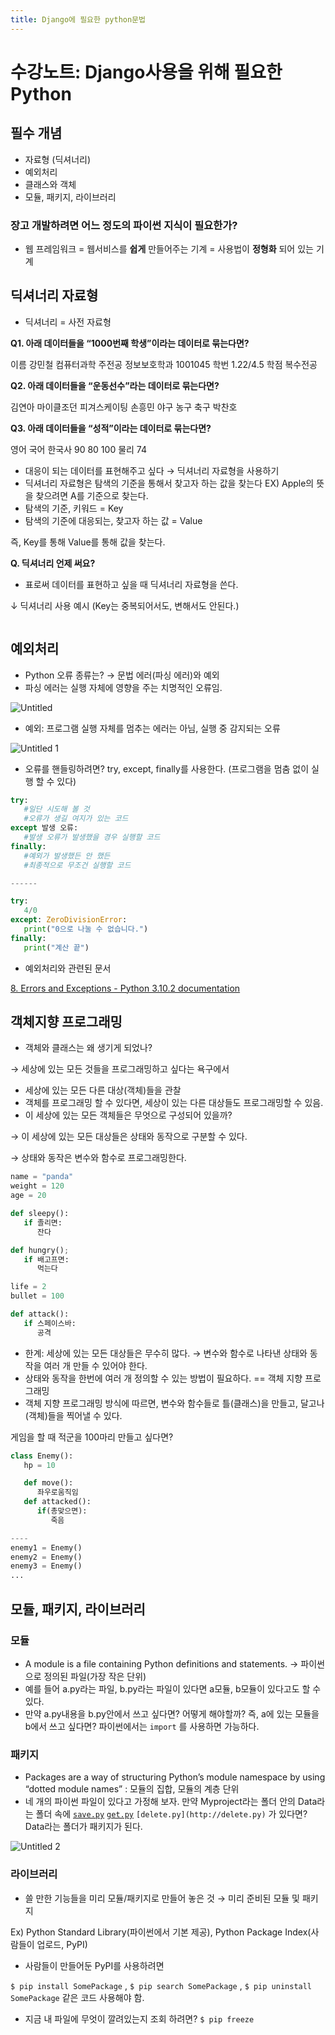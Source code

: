 ```yaml
---
title: Django에 필요한 python문법
---
```

<script async src="https://pagead2.googlesyndication.com/pagead/js/adsbygoogle.js?client=ca-pub-5710915329895675" crossorigin="anonymous"></script>


# 수강노트: Django사용을 위해 필요한 Python

## 필수 개념

- 자료형 (딕셔너리)
- 예외처리
- 클래스와 객체
- 모듈, 패키지, 라이브러리

### 장고 개발하려면 어느 정도의 파이썬 지식이 필요한가?

- 웹 프레임워크 = 웹서비스를 **쉽게** 만들어주는 기계 = 사용법이 **정형화** 되어 있는 기계

## 딕셔너리 자료형

- 딕셔너리 = 사전 자료형

**Q1. 아래 데이터들을 “1000번째 학생”이라는 데이터로 묶는다면?**

이름 강민철 컴퓨터과학 주전공 정보보호학과 1001045 학번 1.22/4.5 학점 복수전공

**Q2. 아래 데이터들을 “운동선수”라는 데이터로 묶는다면?**

김연아 마이클조던 피겨스케이팅 손흥민 야구 농구 축구 박찬호

**Q3. 아래 데이터들을 “성적”이라는 데이터로 묶는다면?**

영어 국어 한국사 90 80 100 물리 74

- 대응이 되는 데이터를 표현해주고 싶다 → 딕셔너리 자료형을 사용하기
- 딕셔너리 자료형은 탐색의 기준을 통해서 찾고자 하는 값을 찾는다
  EX) Apple의 뜻을 찾으려면 A를 기준으로 찾는다.
- 탐색의 기준, 키워드 = Key
- 탐색의 기준에 대응되는, 찾고자 하는 값 = Value

즉, Key를 통해 Value를 통해 값을 찾는다.

**Q. 딕셔너리 언제 써요?**

- 표로써 데이터를 표현하고 싶을 때 딕셔너리 자료형을 쓴다.

↓ 딕셔너리 사용 예시 (Key는 중복되어서도, 변해서도 안된다.)

```python

```

## 예외처리

- Python 오류 종류는? → 문법 에러(파싱 에러)와 예외
- 파싱 에러는 실행 자체에 영향을 주는 치명적인 오류임.

![Untitled](https://user-images.githubusercontent.com/81297662/167301163-9296bd47-b90e-48de-98f7-62d8b723f06a.png)

- 예외: 프로그램 실행 자체를 멈추는 에러는 아님, 실행 중 감지되는 오류

![Untitled 1](https://user-images.githubusercontent.com/81297662/167301161-bbe12684-8512-4619-afca-0952806b3f6b.png)

- 오류를 핸들링하려면? try, except, finally를 사용한다. (프로그램을 멈춤 없이 실행 할 수 있다)

```python
try:
   #일단 시도해 볼 것
   #오류가 생길 여지가 있는 코드
except 발생 오류:
   #발생 오류가 발생했을 경우 실행할 코드
finally:
   #예외가 발생했든 안 했든
   #최종적으로 무조건 실행할 코드

------

try:
   4/0
except: ZeroDivisionError:
   print("0으로 나눌 수 없습니다.")
finally:
   print("계산 끝")
```

- 예외처리와 관련된 문서

[8. Errors and Exceptions - Python 3.10.2 documentation](https://docs.python.org/ko/3/tutorial/errors.html)

## 객체지향 프로그래밍

- 객체와 클래스는 왜 생기게 되었나?

→ 세상에 있는 모든 것들을 프로그래밍하고 싶다는 욕구에서

- 세상에 있는 모든 다른 대상(객체)들을 관찰
- 객체를 프로그래밍 할 수 있다면, 세상이 있는 다른 대상들도 프로그래밍할 수 있음.
- 이 세상에 있는 모든 객체들은 무엇으로 구성되어 있을까?

→ 이 세상에 있는 모든 대상들은 상태와 동작으로 구분할 수 있다.

→ 상태와 동작은 변수와 함수로 프로그래밍한다.

```python
name = "panda"
weight = 120
age = 20

def sleepy():
   if 졸리면:
      잔다

def hungry();
   if 배고프면:
      먹는다
```

```python
life = 2
bullet = 100

def attack():
   if 스페이스바:
      공격
```

- 한계: 세상에 있는 모든 대상들은 무수히 많다. → 변수와 함수로 나타낸 상태와 동작을 여러 개 만들 수 있어야 한다.
- 상태와 동작을 한번에 여러 개 정의할 수 있는 방법이 필요하다. == 객체 지향 프로그래밍
- 객체 지향 프로그래밍 방식에 따르면, 변수와 함수들로 틀(클래스)을 만들고, 달고나(객체)들을 찍어낼 수 있다.

게임을 할 때 적군을 100마리 만들고 싶다면?

```python
class Enemy():
   hp = 10

   def move():
      좌우로움직임
   def attacked():
      if(총맞으면):
         죽음

----
enemy1 = Enemy()
enemy2 = Enemy()
enemy3 = Enemy()
...
```

## 모듈, 패키지, 라이브러리

### 모듈

- A module is a file containing Python definitions and statements. → 파이썬으로 정의된 파일(가장 작은 단위)
- 예를 들어 a.py라는 파일, b.py라는 파일이 있다면 a모듈, b모듈이 있다고도 할 수 있다.
- 만약 a.py내용을 b.py안에서 쓰고 싶다면? 어떻게 해야할까? 즉, a에 있는 모듈을 b에서 쓰고 싶다면? 파이썬에서는 `import` 를 사용하면 가능하다.

### 패키지

- Packages are a way of structuring Python’s module namespace by using “dotted module names” : 모듈의 집합, 모듈의 계층 단위
- 네 개의 파이썬 파일이 있다고 가정해 보자. 만약 Myproject라는 폴더 안의 Data라는 폴더 속에 [`save.py`](http://save.py) [`get.py`](http://get.py) `[delete.py](http://delete.py)` 가 있다면? Data라는 폴더가 패키지가 된다.

![Untitled 2](https://user-images.githubusercontent.com/81297662/167301162-a4ab724c-3bc4-405f-a24d-488ba595cdea.png)

### 라이브러리

- 쓸 만한 기능들을 미리 모듈/패키지로 만들어 놓은 것 → 미리 준비된 모듈 및 패키지

Ex) Python Standard Library(파이썬에서 기본 제공), Python Package Index(사람들이 업로드, PyPI)

- 사람들이 만들어둔 PyPI를 사용하려면

`$ pip install SomePackage` , `$ pip search SomePackage` , `$ pip uninstall SomePackage` 같은 코드 사용해야 함.

- 지금 내 파일에 무엇이 깔려있는지 조회 하려면? `$ pip freeze`
